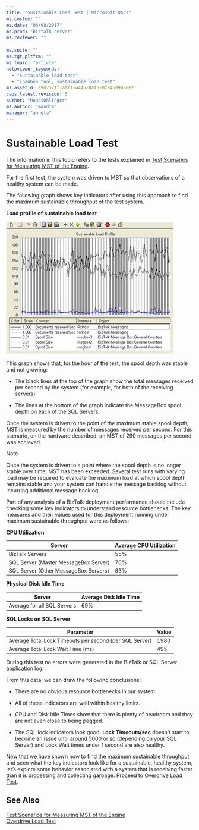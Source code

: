 ```yaml
---
title: "Sustainable Load Test | Microsoft Docs"
ms.custom: ""
ms.date: "06/08/2017"
ms.prod: "biztalk-server"
ms.reviewer: ""

ms.suite: ""
ms.tgt_pltfrm: ""
ms.topic: "article"
helpviewer_keywords: 
  - "sustainable load test"
  - "LoadGen tool, sustainable load test"
ms.assetid: a9d752ff-aff1-4445-8af5-8f84609880e2
caps.latest.revision: 5
author: "MandiOhlinger"
ms.author: "mandia"
manager: "anneta"
---
```

# Sustainable Load Test
The information in this topic refers to the tests explained in [Test Scenarios for Measuring MST of the Engine](../core/test-scenarios-for-measuring-mst-of-the-engine.md).  
  
 For the first test, the system was driven to MST so that observations of a healthy system can be made.  
  
 The following graph shows key indicators after using this approach to find the maximum sustainable throughput of the test system.  
  
 **Load profile of sustainable load test**  
  
 ![Performance monitor measuring sustainable load](../core/media/bts06-sustainable-load.gif "BTS06_Sustainable_Load")  
  
 This graph shows that, for the hour of the test, the spool depth was stable and not growing:  
  
-   The black lines at the top of the graph show the total messages received per second by the system (for example, for both of the receiving servers).  
  
-   The lines at the bottom of the graph indicate the MessageBox spool depth on each of the SQL Servers.  
  
 Once the system is driven to the point of the maximum stable spool depth, MST is measured by the number of messages received per second. For this scenario, on the hardware described, an MST of 290 messages per second was achieved.  
  
> [!NOTE]
>  Once the system is driven to a point where the spool depth is no longer stable over time, MST has been exceeded. Several test runs with varying load may be required to evaluate the maximum load at which spool depth remains stable and your system can handle the message backlog without incurring additional message backlog.  
  
 Part of any analysis of a BizTalk deployment performance should include checking some key indicators to understand resource bottlenecks. The key measures and their values used for this deployment running under maximum sustainable throughput were as follows:  
  
 **CPU Utilization**  
  
|Server|Average CPU Utilization|  
|------------|-----------------------------|  
|BizTalk Servers|55%|  
|SQL Server (Master MessageBox Server)|76%|  
|SQL Server (Other MessageBox Servers)|83%|  
  
 **Physical Disk Idle Time**  
  
|Server|Average Disk Idle Time|  
|------------|----------------------------|  
|Average for all SQL Servers|69%|  
  
 **SQL Locks on SQL Server**  
  
|Parameter|Value|  
|---------------|-----------|  
|Average Total Lock Timeouts per second (per SQL Server)|1980|  
|Average Total Lock Wait Time (ms)|495|  
  
 During this test no errors were generated in the BizTalk or SQL Server application log.  
  
 From this data, we can draw the following conclusions:  
  
-   There are no obvious resource bottlenecks in our system.  
  
-   All of these indicators are well within healthy limits.  
  
-   CPU and Disk Idle Times show that there is plenty of headroom and they are not even close to being pegged.  
  
-   The SQL lock indicators look good, **Lock Timeouts/sec** doesn’t start to become an issue until around 5000 or so (depending on your SQL Server) and Lock Wait times under 1 second are also healthy.  
  
 Now that we have shown how to find the maximum sustainable throughput and seen what the key indicators look like for a sustainable, healthy system, let’s explore some behavior associated with a system that is receiving faster than it is processing and collecting garbage. Proceed to [Overdrive Load Test](../core/overdrive-load-test.md).  
  
## See Also  
 [Test Scenarios for Measuring MST of the Engine](../core/test-scenarios-for-measuring-mst-of-the-engine.md)   
 [Overdrive Load Test](../core/overdrive-load-test.md)